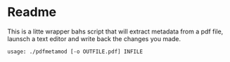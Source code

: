 # Readme

This is a litte wrapper bahs script that will extract metadata from a pdf file,
launsch a text editor and write back the changes you made.

    usage: ./pdfmetamod [-o OUTFILE.pdf] INFILE
